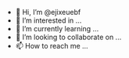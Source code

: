 - 👋 Hi, I’m @ejixeuebf
- 👀 I’m interested in ...
- 🌱 I’m currently learning ...
- 💞️ I’m looking to collaborate on ...
- 📫 How to reach me ...

<!---
ejixeuebf/ejixeuebf is a ✨ special ✨ repository because its `README.md` (this file) appears on your GitHub profile.
You can click the Preview link to take a look at your changes.
--->
